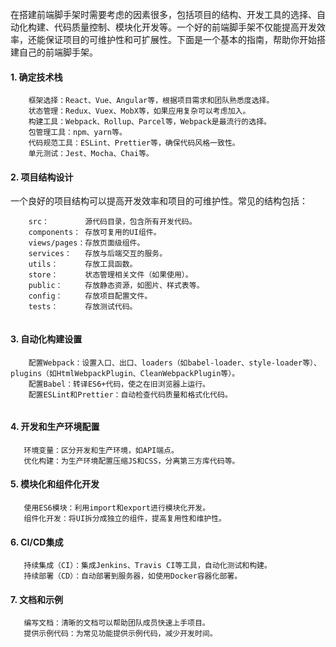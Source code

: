 在搭建前端脚手架时需要考虑的因素很多，包括项目的结构、开发工具的选择、自动化构建、代码质量控制、模块化开发等。一个好的前端脚手架不仅能提高开发效率，还能保证项目的可维护性和可扩展性。下面是一个基本的指南，帮助你开始搭建自己的前端脚手架。

#### 1. 确定技术栈 
```
    框架选择：React、Vue、Angular等，根据项目需求和团队熟悉度选择。
    状态管理：Redux、Vuex、MobX等，如果应用复杂可以考虑加入。
    构建工具：Webpack、Rollup、Parcel等，Webpack是最流行的选择。
    包管理工具：npm、yarn等。
    代码规范工具：ESLint、Prettier等，确保代码风格一致性。
    单元测试：Jest、Mocha、Chai等。
```
       
#### 2. 项目结构设计

一个良好的项目结构可以提高开发效率和项目的可维护性。常见的结构包括：
```
    src：        源代码目录，包含所有开发代码。
    components： 存放可复用的UI组件。
    views/pages：存放页面级组件。
    services：   存放与后端交互的服务。
    utils：      存放工具函数。
    store：      状态管理相关文件（如果使用）。
    public：     存放静态资源，如图片、样式表等。
    config：     存放项目配置文件。
    tests：      存放测试代码。
    
```
   
#### 3. 自动化构建设置

```
    配置Webpack：设置入口、出口、loaders（如babel-loader、style-loader等）、plugins（如HtmlWebpackPlugin、CleanWebpackPlugin等）。  
    配置Babel：转译ES6+代码，使之在旧浏览器上运行。
    配置ESLint和Prettier：自动检查代码质量和格式化代码。
    
```

####  4. 开发和生产环境配置

```
   环境变量：区分开发和生产环境，如API端点。
   优化构建：为生产环境配置压缩JS和CSS，分离第三方库代码等。
```  

#### 5. 模块化和组件化开发

```
   使用ES6模块：利用import和export进行模块化开发。
   组件化开发：将UI拆分成独立的组件，提高复用性和维护性。
```

#### 6. CI/CD集成

```
   持续集成（CI）：集成Jenkins、Travis CI等工具，自动化测试和构建。
   持续部署（CD）：自动部署到服务器，如使用Docker容器化部署。
```
 
#### 7. 文档和示例

```
   编写文档：清晰的文档可以帮助团队成员快速上手项目。
   提供示例代码：为常见功能提供示例代码，减少开发时间。
```
